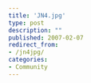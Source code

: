 ```yaml
---
title: 'JN4.jpg'
type: post
description: ""
published: 2007-02-07
redirect_from: 
- /jn4jpg/
categories:
- Community
---
```

